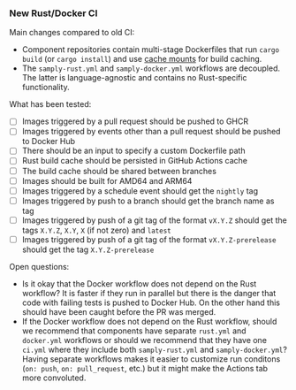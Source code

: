### New Rust/Docker CI

Main changes compared to old CI:

* Component repositories contain multi-stage Dockerfiles that run `cargo build` (or `cargo install`) and use [cache mounts](https://docs.docker.com/build/cache/optimize/#use-cache-mounts) for build caching.
* The `samply-rust.yml` and `samply-docker.yml` workflows are decoupled. The latter is language-agnostic and contains no Rust-specific functionality.

What has been tested:

- [ ] Images triggered by a pull request should be pushed to GHCR
- [ ] Images triggered by events other than a pull request should be pushed to Docker Hub
- [ ] There should be an input to specify a custom Dockerfile path
- [ ] Rust build cache should be persisted in GitHub Actions cache
- [ ] The build cache should be shared between branches
- [ ] Images should be built for AMD64 and ARM64
- [ ] Images triggered by a schedule event should get the `nightly` tag
- [ ] Images triggered by push to a branch should get the branch name as tag
- [ ] Images triggered by push of a git tag of the format `vX.Y.Z` should get the tags `X.Y.Z`, `X.Y`, `X` (if not zero) and `latest`
- [ ] Images triggered by push of a git tag of the format `vX.Y.Z-prerelease` should get the tag `X.Y.Z-prerelease`

Open questions:
* Is it okay that the Docker workflow does not depend on the Rust workflow? It is faster if they run in parallel but there is the danger that code with failing tests is pushed to Docker Hub. On the other hand this should have been caught before the PR was merged.
* If the Docker workflow does not depend on the Rust workflow, should we recommend that components have separate `rust.yml` and `docker.yml` workflows or should we recommend that they have one `ci.yml` where they include both `samply-rust.yml` and `samply-docker.yml`? Having separate workflows makes it easier to customize run conditons (`on: push`, `on: pull_request`, etc.) but it might make the Actions tab more convoluted.
